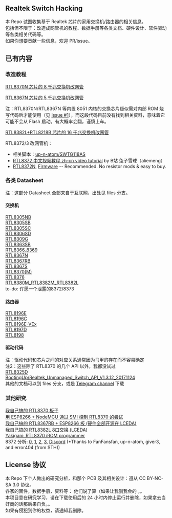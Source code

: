 
## Realtek Switch Hacking
本 Repo 试图收集基于 Realtek 芯片的家用交换机/路由器的相关信息。  
包括但不限于：改造成网管机的教程、数据手册等各类文档、硬件设计、软件驱动等各类相关代码等。  
如果你想要贡献一些信息，欢迎 PR/issue。

## 已有内容   
### 改造教程  

[RTL8370N 芯片的 8 千兆交换机改网管](https://github.com/libc0607/RTL8370N_switch_hacking/blob/master/RTL8370N-SR8808M.md)  
  
[RTL8367N 芯片的 5 千兆交换机改网管](https://github.com/libc0607/RTL8370N_switch_hacking/blob/master/RTL8367N-GS105Ev2.md)  
  
注：RTL8370N/RTL8367N 等内置 8051 内核的交换芯片疑似需对内部 ROM 烧写代码后才能使用（见 [Issue #1](https://github.com/libc0607/Realtek_switch_hacking/issues/1)），而这段代码目前没有找到相关资料，意味着它可能不会从 Flash 启动。有大概率会翻，谨慎上车。  
  
[RTL8382L+RTL8218B 芯片的 16 千兆交换机改网管](https://github.com/libc0607/RTL8370N_switch_hacking/blob/master/RTL8382L.md)   
  
RTL8372/3 改网管机：
 - 相关脚本：[up-n-atom/SWTG118AS](https://github.com/up-n-atom/SWTG118AS)
 - [RTL8372 中文视频教程 zh-cn video tutorial](https://www.bilibili.com/video/BV1DM4m117gC) by B站 兔子雪球（aliemeng）
 - [RTL8372N](https://www.bilibili.com/video/BV1zH4y1F75A), [Firmware](https://github.com/libc0607/Realtek_switch_hacking/blob/master/ch341-fm25q16-SWTG024AS-V2.zip) -- Recommended. No resistor mods & easy to buy.  


### 各类 Datasheet
注：这部分 Datasheet 全部来自于互联网，出处见 files 分支。 

#### 交换机
[RTL8305NB](https://github.com/libc0607/RTL8370N_switch_hacking/blob/files/RTL8305NB-CG_Datasheet_1.0_for_B-Link.pdf)  
[RTL8305SB](https://github.com/libc0607/RTL8370N_switch_hacking/blob/files/documents-switch-rtl8305sb-RTL8305SB-VD_Datasheet_1.5.pdf)   
[RTL8305SC](https://github.com/libc0607/RTL8370N_switch_hacking/blob/files/RTL8305SC-LF_PDF_C129791_2018-01-05.pdf)  
[RTL8306SD](https://github.com/libc0607/RTL8370N_switch_hacking/blob/files/RTL8306SD-GR_PDF_C21656_2014-03-19.pdf)  
[RTL8309G](https://github.com/libc0607/RTL8370N_switch_hacking/blob/files/RTL8309G-GR_PDF_C71951_2016-11-19.pdf)  
[RTL8363SB](https://github.com/libc0607/RTL8370N_switch_hacking/blob/files/RTL8363SB-CG_1.0.pdf)  
[RTL8366_8369](https://github.com/libc0607/RTL8370N_switch_hacking/blob/files/RTL8366_8369_DataSheet_1.1.pdf)  
[RTL8367N](https://github.com/libc0607/RTL8370N_switch_hacking/blob/files/RTL8367N-VB-CG_Datasheet_1.0.pdf)  
[RTL8367RB](https://github.com/libc0607/RTL8370N_switch_hacking/blob/files/RTL8367RB.pdf)  
[RTL8367S](https://github.com/libc0607/RTL8370N_switch_hacking/blob/files/RTL8367S-CG_Datasheet.pdf)  
[RTL8370(M)](https://github.com/libc0607/RTL8370N_switch_hacking/blob/files/RTL8370(M).pdf)  
[RTL8376](https://github.com/libc0607/RTL8370N_switch_hacking/blob/files/RTL8376_Datasheet_1.3.pdf)  
[RTL8380M_RTL8382M_RTL8382L](https://github.com/libc0607/RTL8370N_switch_hacking/blob/files/RTL8380M_RTL8382M_RTL8382L.PDF)  
to-do: 许愿一个泄露的8372/8373  
 
#### 路由器
[RTL8196E](https://github.com/libc0607/RTL8370N_switch_hacking/blob/files/REALTEK-RTL8196E.pdf)  
[RTL8196C](https://github.com/libc0607/RTL8370N_switch_hacking/blob/files/RTL8196C-GR_Datasheet_0.7.pdf)  
[RTL8196E-VEx](https://github.com/libc0607/RTL8370N_switch_hacking/blob/files/RTL8196E-VEx-CG_Datasheet_1.1.pdf)  
[RTL8197D](https://github.com/libc0607/RTL8370N_switch_hacking/blob/files/RTL8197D%20DataSheet.pdf)  
[RTL8198](https://github.com/libc0607/RTL8370N_switch_hacking/blob/files/RTL8198_Datasheet_Cleaned_0.91.pdf)  

#### 驱动代码  
注：驱动代码和芯片之间的对应关系通常因为马甲的存在而不容易确定  
注2：这些除了 RTL8370 的几个 API 以外，我都没试过  
[RTL8325D](https://github.com/libc0607/RTL8370N_switch_hacking/blob/files/rtl8325d.zip)  
[BootingUp/Realtek_Unmanaged_Switch_API_V1.3.12_20171124](https://github.com/BootingUp/Realtek_Unmanaged_Switch_API_V1.3.12_20171124)  
其他的文档可以到 files 分支，或是 [Telegram channel](https://t.me/Realtek_Switch_Hacking) 下载  

### 其他研究 
[我自己搞的 RTL8370 板子](https://github.com/libc0607/RTL8370N_switch_hacking/blob/master/RTL8370N-Demo.md)    
[用 ESP8266 + NodeMCU 通过 SMI 控制 RTL8370 的尝试](https://github.com/libc0607/RTL8370N_switch_hacking/blob/master/RTL8370-ESP8266.md)  
[我自己搞的 RTL8367RB + ESP8266 板 (硬件全部开源在 LCEDA)](https://lceda.cn/libc0607/rtl8367rb-switch_copy)  
[我自己搞的 RTL8382L 8口交换 (LCEDA)](https://lceda.cn/libc0607/rtl8382l-big-switch)  
[Yakigani: RTL8370 iROM programmer](https://github.com/libc0607/Yakigani)  
8372 分析: [0](https://forums.servethehome.com/index.php?threads/horaco-2-5gbe-managed-switch-8-x-2-5gbe-1-10gb-sfp.41571), [1](https://github.com/libc0607/Realtek_switch_hacking/issues/10), [2](https://github.com/libc0607/Yakigani/issues/1), [3](https://github.com/up-n-atom/SWTG118AS/issues/4), [Discord](https://discord.com/channels/886329492438671420/1178935426451525682) \(*Thanks to FanFansfan, up-n-atom, giver3, and error404 (from STH)) 

## License 协议
本 Repo 下个人做出的研究分析，和那个 PCB 及其相关设计：遵从 CC BY-NC-SA 3.0 协议。  
各家的固件，数据手册，资料等： 他们说了算（如果让我删我会的  。。  
本项目意在研究学习，请在下载使用后的 24 小时内停止运行并删除，如果拿去当奸商的话那后果自负。。   
如果有侵犯到你的权益，请通知我删除。   

